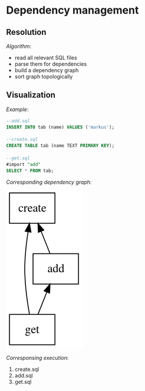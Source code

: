 # Dependency management

## Resolution
  
_Algorithm_:

* read all relevant SQL files
* parse them for dependencies
* build a dependency graph
* sort graph topologically

## Visualization

_Example_:

```sql
--add.sql
INSERT INTO tab (name) VALUES ('markus');

--create.sql
CREATE TABLE tab (name TEXT PRIMARY KEY);

--get.sql
#import "add"
SELECT * FROM tab;
```

_Corresponding dependency graph_:

![Graph](dependency_graph.png)

_Corresponsing execution_:

1. create.sql
2. add.sql
3. get.sql
